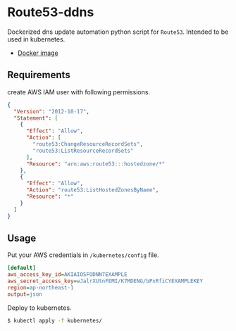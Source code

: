 # Route53-ddns

Dockerized dns update automation python script for `Route53`. Intended to be used in kubernetes.

- [Docker image](https://hub.docker.com/r/unknownpgr/route53-ddns)

## Requirements

create AWS IAM user with following permissions.

```json
{
  "Version": "2012-10-17",
  "Statement": [
    {
      "Effect": "Allow",
      "Action": [
        "route53:ChangeResourceRecordSets",
        "route53:ListResourceRecordSets"
      ],
      "Resource": "arn:aws:route53:::hostedzone/*"
    },
    {
      "Effect": "Allow",
      "Action": "route53:ListHostedZonesByName",
      "Resource": "*"
    }
  ]
}
```

## Usage

Put your AWS credentials in `/kubernetes/config` file.

```ini
[default]
aws_access_key_id=AKIAIOSFODNN7EXAMPLE
aws_secret_access_key=wJalrXUtnFEMI/K7MDENG/bPxRfiCYEXAMPLEKEY
region=ap-northeast-1
output=json
```

Deploy to kubernetes.

```bash
$ kubectl apply -f kubernetes/
```
